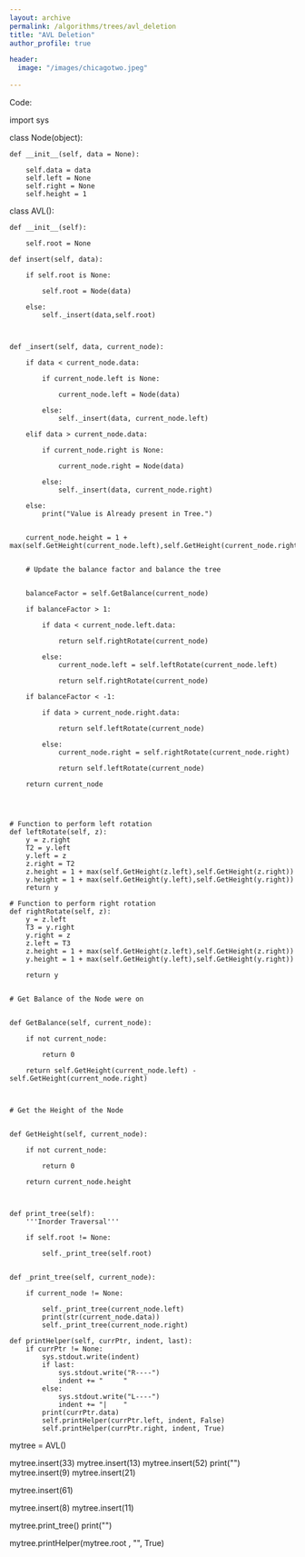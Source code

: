 ```yaml
---
layout: archive
permalink: /algorithms/trees/avl_deletion
title: "AVL Deletion"
author_profile: true

header:
  image: "/images/chicagotwo.jpeg"
  
---
```



Code:

import sys

class Node(object):

    def __init__(self, data = None):

        self.data = data
        self.left = None
        self.right = None
        self.height = 1
    
class AVL():

    def __init__(self):

        self.root = None

    def insert(self, data):

        if self.root is None:

            self.root = Node(data)

        else:
            self._insert(data,self.root)
            
            

    def _insert(self, data, current_node):

        if data < current_node.data:

            if current_node.left is None:

                current_node.left = Node(data)

            else:
                self._insert(data, current_node.left)

        elif data > current_node.data:

            if current_node.right is None:

                current_node.right = Node(data)

            else:
                self._insert(data, current_node.right)

        else:
            print("Value is Already present in Tree.")
            
        
        current_node.height = 1 + max(self.GetHeight(current_node.left),self.GetHeight(current_node.right))
        
                
        # Update the balance factor and balance the tree
        
        
        balanceFactor = self.GetBalance(current_node)
        
        if balanceFactor > 1:
            
            if data < current_node.left.data:
                
                return self.rightRotate(current_node)
            
            else:
                current_node.left = self.leftRotate(current_node.left)
                
                return self.rightRotate(current_node)

        if balanceFactor < -1:
            
            if data > current_node.right.data:
                
                return self.leftRotate(current_node)
            
            else:
                current_node.right = self.rightRotate(current_node.right)
                
                return self.leftRotate(current_node)

        return current_node

        
        
        
    # Function to perform left rotation
    def leftRotate(self, z):
        y = z.right
        T2 = y.left
        y.left = z
        z.right = T2
        z.height = 1 + max(self.GetHeight(z.left),self.GetHeight(z.right))
        y.height = 1 + max(self.GetHeight(y.left),self.GetHeight(y.right))
        return y

    # Function to perform right rotation
    def rightRotate(self, z):
        y = z.left
        T3 = y.right
        y.right = z
        z.left = T3
        z.height = 1 + max(self.GetHeight(z.left),self.GetHeight(z.right))
        y.height = 1 + max(self.GetHeight(y.left),self.GetHeight(y.right))
        
        return y


    # Get Balance of the Node were on
       
    
    def GetBalance(self, current_node):
        
        if not current_node:
            
            return 0
        
        return self.GetHeight(current_node.left) - self.GetHeight(current_node.right)
    
            
    
    # Get the Height of the Node
       
    
    def GetHeight(self, current_node):
        
        if not current_node:
            
            return 0
        
        return current_node.height
              
            
    
    def print_tree(self):
        '''Inorder Traversal'''
        
        if self.root != None:
            
            self._print_tree(self.root)
     
        
    def _print_tree(self, current_node):
        
        if current_node != None:
            
            self._print_tree(current_node.left)
            print(str(current_node.data))
            self._print_tree(current_node.right)
            
    def printHelper(self, currPtr, indent, last):
        if currPtr != None:
            sys.stdout.write(indent)
            if last:
                sys.stdout.write("R----")
                indent += "     "
            else:
                sys.stdout.write("L----")
                indent += "|    "
            print(currPtr.data)
            self.printHelper(currPtr.left, indent, False)
            self.printHelper(currPtr.right, indent, True)

            

mytree = AVL()

mytree.insert(33)
mytree.insert(13)
mytree.insert(52)
print("")
mytree.insert(9)
mytree.insert(21)

mytree.insert(61)

mytree.insert(8)
mytree.insert(11)

mytree.print_tree()
print("")

mytree.printHelper(mytree.root , "", True)



   
